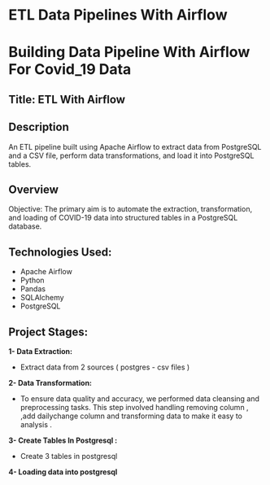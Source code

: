 # ETL Data Pipelines With Airflow 
# Building Data Pipeline With Airflow For Covid_19 Data 

## Title: ETL With Airflow
## Description

An ETL pipeline built using Apache Airflow to extract data from PostgreSQL and a CSV file, perform data transformations, and load it into PostgreSQL tables.

## Overview
Objective: The primary aim is to automate the extraction, transformation, and loading of COVID-19 data into structured tables in a PostgreSQL database.

## Technologies Used:
* Apache Airflow
* Python
* Pandas
* SQLAlchemy
* PostgreSQL

## Project Stages:

**1- Data Extraction:**

* Extract data from  2 sources ( postgres - csv files )

**2- Data Transformation:**

* To ensure data quality and accuracy, we performed data cleansing and preprocessing tasks. This step involved handling removing column , ,add dailychange column and transforming data to make it easy to analysis .

**3- Create Tables In Postgresql :**

* Create 3 tables in postgresql  

**4- Loading data into postgresql**


